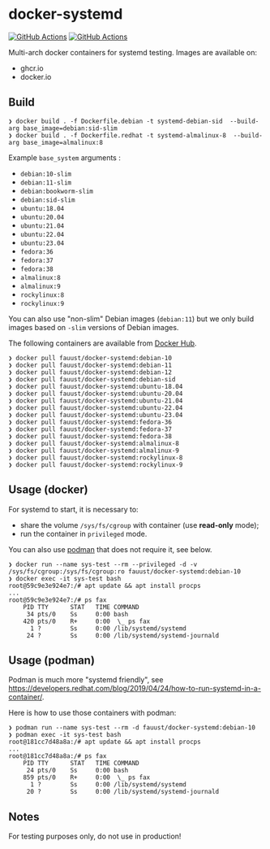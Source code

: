 # docker-systemd

[![GitHub Actions](https://github.com/fauust/docker-systemd/workflows/pre-commit/badge.svg?branch=main)](https://github.com/fauust/docker-systemd/actions?query=workflow%3A%22pre-commit%22)
[![GitHub Actions](https://github.com/fauust/docker-systemd/workflows/build/badge.svg?branch=main)](https://github.com/fauust/docker-systemd/actions?query=workflow%3A%22build%22)

Multi-arch docker containers for systemd testing.
Images are available on:

- ghcr.io
- docker.io

## Build

```console
❯ docker build . -f Dockerfile.debian -t systemd-debian-sid  --build-arg base_image=debian:sid-slim
❯ docker build . -f Dockerfile.redhat -t systemd-almalinux-8  --build-arg base_image=almalinux:8
```

Example `base_system` arguments :

- `debian:10-slim`
- `debian:11-slim`
- `debian:bookworm-slim`
- `debian:sid-slim`
- `ubuntu:18.04`
- `ubuntu:20.04`
- `ubuntu:21.04`
- `ubuntu:22.04`
- `ubuntu:23.04`
- `fedora:36`
- `fedora:37`
- `fedora:38`
- `almalinux:8`
- `almalinux:9`
- `rockylinux:8`
- `rockylinux:9`

You can also use "non-slim" Debian images (`debian:11`) but we only build images
based on `-slim` versions of Debian images.

The following containers are available from [Docker Hub](https://hub.docker.com/r/fauust/docker-systemd).

```console
❯ docker pull fauust/docker-systemd:debian-10
❯ docker pull fauust/docker-systemd:debian-11
❯ docker pull fauust/docker-systemd:debian-12
❯ docker pull fauust/docker-systemd:debian-sid
❯ docker pull fauust/docker-systemd:ubuntu-18.04
❯ docker pull fauust/docker-systemd:ubuntu-20.04
❯ docker pull fauust/docker-systemd:ubuntu-21.04
❯ docker pull fauust/docker-systemd:ubuntu-22.04
❯ docker pull fauust/docker-systemd:ubuntu-23.04
❯ docker pull fauust/docker-systemd:fedora-36
❯ docker pull fauust/docker-systemd:fedora-37
❯ docker pull fauust/docker-systemd:fedora-38
❯ docker pull fauust/docker-systemd:almalinux-8
❯ docker pull fauust/docker-systemd:almalinux-9
❯ docker pull fauust/docker-systemd:rockylinux-8
❯ docker pull fauust/docker-systemd:rockylinux-9
```

## Usage (docker)

For systemd to start, it is necessary to:

- share the volume `/sys/fs/cgroup` with container (use **read-only** mode);
- run the container in `privileged` mode.

You can also use [podman](https://podman.io/) that does not require it, see
below.

```console
❯ docker run --name sys-test --rm --privileged -d -v /sys/fs/cgroup:/sys/fs/cgroup:ro fauust/docker-systemd:debian-10
❯ docker exec -it sys-test bash
root@59c9e3e924e7:/# apt update && apt install procps
...
root@59c9e3e924e7:/# ps fax
    PID TTY      STAT   TIME COMMAND
     34 pts/0    Ss     0:00 bash
    420 pts/0    R+     0:00  \_ ps fax
      1 ?        Ss     0:00 /lib/systemd/systemd
     24 ?        Ss     0:00 /lib/systemd/systemd-journald
```

## Usage (podman)

Podman is much more "systemd friendly", see
<https://developers.redhat.com/blog/2019/04/24/how-to-run-systemd-in-a-container/>.

Here is how to use those containers with podman:

```console
❯ podman run --name sys-test --rm -d fauust/docker-systemd:debian-10
❯ podman exec -it sys-test bash
root@181cc7d48a8a:/# apt update && apt install procps
...
root@181cc7d48a8a:/# ps fax
    PID TTY      STAT   TIME COMMAND
     24 pts/0    Ss     0:00 bash
    859 pts/0    R+     0:00  \_ ps fax
      1 ?        Ss     0:00 /lib/systemd/systemd
     20 ?        Ss     0:00 /lib/systemd/systemd-journald
```

## Notes

For testing purposes only, do not use in production!
